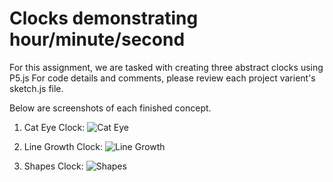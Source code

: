 # Clocks demonstrating hour/minute/second

For this assignment, we are tasked with creating three abstract clocks using P5.js
For code details and comments, please review each project varient's sketch.js file.

Below are screenshots of each finished concept.

1. Cat Eye Clock:
![Cat Eye](/images/cateye.png?raw=true)


2. Line Growth Clock:
![Line Growth](/images/linegrowth?raw=true)


3. Shapes Clock:
![Shapes](/images/shapesclock?raw=true)
